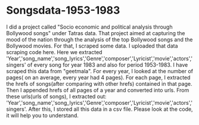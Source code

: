 # Songsdata-1953-1983
I did a project called "Socio economic and political analysis through Bollywood songs" under Tatras data. That project aimed at capturing the mood of the nation through the
analysis of the top Bollywood songs and the Bollywood movies. For that, I scraped some data. I uploaded that data scraping code here.
Here we extracted 'Year','song_name','song_lyrics','Genre','composer','Lyricist','movie','actors','singers' of every song for year 1983 and also for period 1953-1983. I have scraped this data from "geetmala".
For every year, I looked at the number of pages( on an average, every year had 4 pages).
For each page, I extracted the hrefs of songs(after comparing with other hrefs) contained in that page. Then I appended hrefs of all pages of a year and converted into urls.
From these urls(urls of songs), I extracted out: 'Year','song_name','song_lyrics','Genre','composer','Lyricist','movie','actors','singers'.
After this, I stored all this data in a csv file.
Please look at the code, it will help you to understand.
